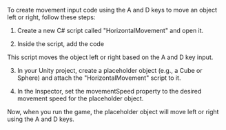 To create movement input code using the A and D keys to move an object left or right, follow these steps:

   1. Create a new C# script called "HorizontalMovement" and open it.

   2. Inside the script, add the code

This script moves the object left or right based on the A and D key input.

   3. In your Unity project, create a placeholder object (e.g., a Cube or Sphere) and attach the "HorizontalMovement" script to it.

   4. In the Inspector, set the movementSpeed property to the desired movement speed for the placeholder object.

Now, when you run the game, the placeholder object will move left or right using the A and D keys.
